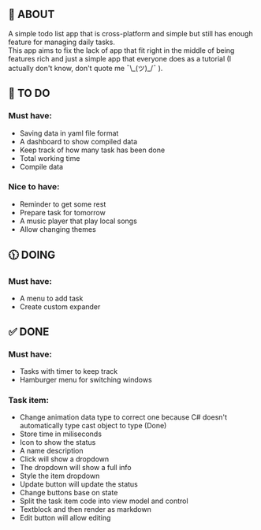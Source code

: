 ## 📖 ABOUT
A simple todo list app that is cross-platform and simple but still has enough feature for managing daily tasks.</br>
This app aims to fix the lack of app that fit right in the middle of being features rich and just a simple app that everyone does as a tutorial (I actually don't know, don't quote me ¯\\\_(ツ)_/¯ ). </br>

## 🎯 TO DO
### Must have:
- Saving data in yaml file format
- A dashboard to show compiled data
- Keep track of how many task has been done
- Total working time
- Compile data

### Nice to have:
- Reminder to get some rest
- Prepare task for tomorrow
- A music player that play local songs
- Allow changing themes

## 🕦 DOING
### Must have:
- A menu to add task
- Create custom expander

## ✅ DONE
### Must have:
- Tasks with timer to keep track
- Hamburger menu for switching windows

### Task item:
- Change animation data type to correct one because C# doesn't automatically type cast object to type (Done)
- Store time in miliseconds
- Icon to show the status
- A name description
- Click will show a dropdown
- The dropdown will show a full info
- Style the item dropdown
- Update button will update the status
- Change buttons base on state
- Split the task item code into view model and control
- Textblock and then render as markdown
- Edit button will allow editing
